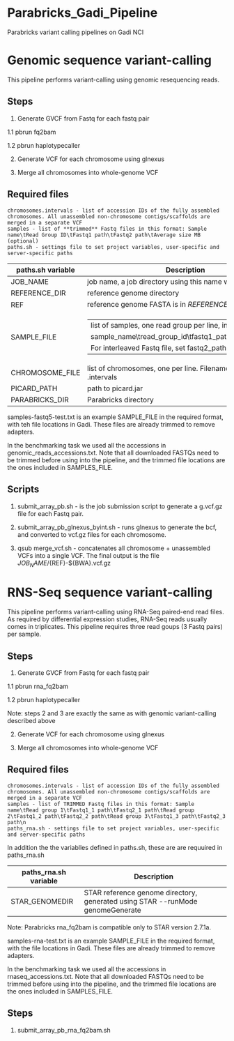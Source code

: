 # Parabricks_Gadi_Pipeline
Parabricks variant calling pipelines on Gadi NCI

# Genomic sequence variant-calling

This pipeline performs variant-calling using genomic resequencing reads.

## Steps

1. Generate GVCF from Fastq for each fastq pair

  1.1 pbrun fq2bam
  
  1.2 pbrun haplotypecaller
  
2. Generate VCF for each chromosome using glnexus

3. Merge all chromosomes into whole-genome VCF


## Required files

    chromosomes.intervals - list of accession IDs of the fully assembled chromosomes. All unassembled non-chromosome contigs/scaffolds are merged in a separate VCF
    samples - list of **trimmed** Fastq files in this format: Sample name\tRead Group ID\tFastq1 path\tFastq2 path\tAverage size MB (optional)
    paths.sh - settings file to set project variables, user-specific and server-specific paths

|  paths.sh variable |     Description                                                                                                                                      |
|--------------------|----------------------------------------------------------------------------------------------------------------------------------------------------------------|
|     JOB_NAME       |     job name, a job directory using this name will be created  |
| REFERENCE_DIR      | reference genome directory
|     REF            |     reference genome FASTA is in ${REFERENCE_DIR}/${REF}.fna                                                                               |
|     SAMPLE_FILE    |  <table><tr><td>list of samples, one read group per line, in this format: </td></tr><tr><td> sample_name\tread_group_id\tfastq1_path\tfastq2_path\n </td></tr><tr><td> For interleaved Fastq file, set fastq2_path to INT </td></tr></table> |
| CHROMOSOME_FILE |  list of chromosomes, one per line. Filename should end with .intervals  | 
| PICARD_PATH | path to picard.jar | 
| PARABRICKS_DIR | Parabricks directory | 

samples-fastq5-test.txt is an example SAMPLE_FILE in the required format, with teh file locations in Gadi. These files are already trimmed to remove adapters.

In the benchmarking task we used all the accessions in genomic_reads_accessions.txt. Note that all downloaded FASTQs need to be trimmed before using into the pipeline, and the trimmed file locations are the ones included in SAMPLES_FILE.



## Scripts

1. submit_array_pb.sh - is the job submission script to generate a g.vcf.gz file for each Fastq pair. 

2. submit_array_pb_glnexus_byint.sh - runs glnexus to generate the bcf, and converted to vcf.gz files for each chromosome. 

3. qsub merge_vcf.sh -  concatenates all chromosome + unassembled VCFs into a single VCF. The final output is the file ${JOB_NAME}/${REF}-${BWA}.vcf.gz


# RNS-Seq sequence variant-calling

This pipeline performs variant-calling using RNA-Seq paired-end read files. As required by differential expression studies, RNA-Seq reads usually comes in triplicates. This pipeline requires three read goups (3 Fastq pairs) per sample.

## Steps

1. Generate GVCF from Fastq for each fastq pair

  1.1 pbrun rna_fq2bam
  
  1.2 pbrun haplotypecaller
  
Note: steps 2 and 3 are exactly the same as with genomic variant-calling described above

2. Generate VCF for each chromosome using glnexus

3. Merge all chromosomes into whole-genome VCF


## Required files

    chromosomes.intervals - list of accession IDs of the fully assembled chromosomes. All unassembled non-chromosome contigs/scaffolds are merged in a separate VCF
    samples - list of TRIMMED Fastq files in this format: Sample name\tRead group 1\tFastq1_1 path\tFastq2_1 path\tRead group 2\tFastq1_2 path\tFastq2_2 path\tRead group 3\tFastq1_3 path\tFastq2_3 path\n
    paths_rna.sh - settings file to set project variables, user-specific and server-specific paths

In addition the the variablles defined in paths.sh, these are are requuired in paths_rna.sh

|  paths_rna.sh variable |     Description                                                                                                                                      |
|--------------------|----------------------------------------------------------------------------------------------------------------------------------------------------------------|
| STAR_GENOMEDIR      | STAR reference genome directory, generated using STAR --runMode genomeGenerate |

Note: Parabricks rna_fq2bam is compatible only to STAR version 2.7.1a. 

samples-rna-test.txt is an example SAMPLE_FILE in the required format, with the file locations in Gadi. These files are already trimmed to remove adapters.

In the benchmarking task we used all the accessions in rnaseq_accessions.txt. Note that all downloaded FASTQs need to be trimmed before using into the pipeline, and the trimmed file locations are the ones included in SAMPLES_FILE.


## Steps

1. submit_array_pb_rna_fq2bam.sh


